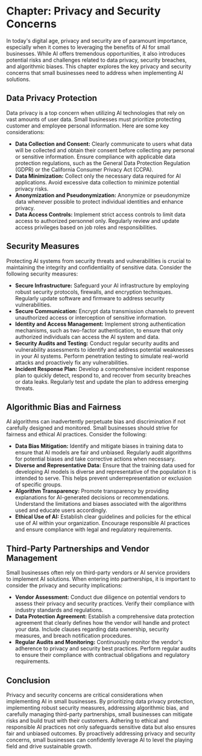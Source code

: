 Chapter: Privacy and Security Concerns
======================================

In today's digital age, privacy and security are of paramount importance, especially when it comes to leveraging the benefits of AI for small businesses. While AI offers tremendous opportunities, it also introduces potential risks and challenges related to data privacy, security breaches, and algorithmic biases. This chapter explores the key privacy and security concerns that small businesses need to address when implementing AI solutions.

Data Privacy Protection
-----------------------

Data privacy is a top concern when utilizing AI technologies that rely on vast amounts of user data. Small businesses must prioritize protecting customer and employee personal information. Here are some key considerations:

* **Data Collection and Consent:** Clearly communicate to users what data will be collected and obtain their consent before collecting any personal or sensitive information. Ensure compliance with applicable data protection regulations, such as the General Data Protection Regulation (GDPR) or the California Consumer Privacy Act (CCPA).
* **Data Minimization:** Collect only the necessary data required for AI applications. Avoid excessive data collection to minimize potential privacy risks.
* **Anonymization and Pseudonymization:** Anonymize or pseudonymize data whenever possible to protect individual identities and enhance privacy.
* **Data Access Controls:** Implement strict access controls to limit data access to authorized personnel only. Regularly review and update access privileges based on job roles and responsibilities.

Security Measures
-----------------

Protecting AI systems from security threats and vulnerabilities is crucial to maintaining the integrity and confidentiality of sensitive data. Consider the following security measures:

* **Secure Infrastructure:** Safeguard your AI infrastructure by employing robust security protocols, firewalls, and encryption techniques. Regularly update software and firmware to address security vulnerabilities.
* **Secure Communication:** Encrypt data transmission channels to prevent unauthorized access or interception of sensitive information.
* **Identity and Access Management:** Implement strong authentication mechanisms, such as two-factor authentication, to ensure that only authorized individuals can access the AI system and data.
* **Security Audits and Testing:** Conduct regular security audits and vulnerability assessments to identify and address potential weaknesses in your AI systems. Perform penetration testing to simulate real-world attacks and proactively fix any vulnerabilities.
* **Incident Response Plan:** Develop a comprehensive incident response plan to quickly detect, respond to, and recover from security breaches or data leaks. Regularly test and update the plan to address emerging threats.

Algorithmic Bias and Fairness
-----------------------------

AI algorithms can inadvertently perpetuate bias and discrimination if not carefully designed and monitored. Small businesses should strive for fairness and ethical AI practices. Consider the following:

* **Data Bias Mitigation:** Identify and mitigate biases in training data to ensure that AI models are fair and unbiased. Regularly audit algorithms for potential biases and take corrective actions when necessary.
* **Diverse and Representative Data:** Ensure that the training data used for developing AI models is diverse and representative of the population it is intended to serve. This helps prevent underrepresentation or exclusion of specific groups.
* **Algorithm Transparency:** Promote transparency by providing explanations for AI-generated decisions or recommendations. Understand the limitations and biases associated with the algorithms used and educate users accordingly.
* **Ethical Use of AI:** Establish clear guidelines and policies for the ethical use of AI within your organization. Encourage responsible AI practices and ensure compliance with legal and regulatory requirements.

Third-Party Partnerships and Vendor Management
----------------------------------------------

Small businesses often rely on third-party vendors or AI service providers to implement AI solutions. When entering into partnerships, it is important to consider the privacy and security implications:

* **Vendor Assessment:** Conduct due diligence on potential vendors to assess their privacy and security practices. Verify their compliance with industry standards and regulations.
* **Data Protection Agreement:** Establish a comprehensive data protection agreement that clearly defines how the vendor will handle and protect your data. Include clauses regarding data ownership, security measures, and breach notification procedures.
* **Regular Audits and Monitoring:** Continuously monitor the vendor's adherence to privacy and security best practices. Perform regular audits to ensure their compliance with contractual obligations and regulatory requirements.

Conclusion
----------

Privacy and security concerns are critical considerations when implementing AI in small businesses. By prioritizing data privacy protection, implementing robust security measures, addressing algorithmic bias, and carefully managing third-party partnerships, small businesses can mitigate risks and build trust with their customers. Adhering to ethical and responsible AI practices not only safeguards sensitive data but also ensures fair and unbiased outcomes. By proactively addressing privacy and security concerns, small businesses can confidently leverage AI to level the playing field and drive sustainable growth.
